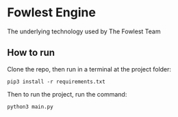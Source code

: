 # Fowlest Engine

The underlying technology used by The Fowlest Team

## How to run

Clone the repo, then run in a terminal at the project folder:
```
pip3 install -r requirements.txt
```
Then to run the project, run the command:
```
python3 main.py
```